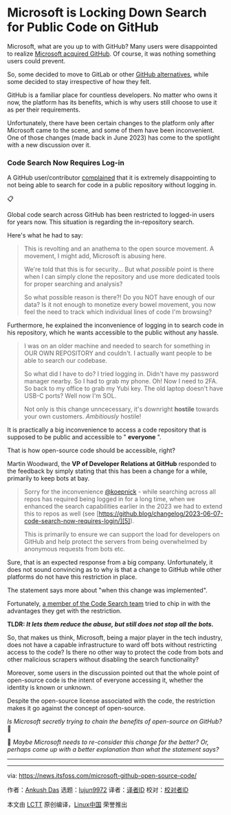 [#]: subject: "Microsoft is Locking Down Search for Public Code on GitHub"
[#]: via: "https://news.itsfoss.com/microsoft-github-open-source-code/"
[#]: author: "Ankush Das https://news.itsfoss.com/author/ankush/"
[#]: collector: "lujun9972/lctt-scripts-1700446145"
[#]: translator: " "
[#]: reviewer: " "
[#]: publisher: " "
[#]: url: " "

Microsoft is Locking Down Search for Public Code on GitHub
======
Microsoft, what are you up to with GitHub?
Many users were disappointed to realize [Microsoft acquired GitHub][1]. Of course, it was nothing something users could prevent.

So, some decided to move to GitLab or other [GitHub alternatives][2], while some decided to stay irrespective of how they felt.

GitHub is a familiar place for countless developers. No matter who owns it now, the platform has its benefits, which is why users still choose to use it as per their requirements.

Unfortunately, there have been certain changes to the platform only after Microsoft came to the scene, and some of them have been inconvenient. One of those changes (made back in June 2023) has come to the spotlight with a new discussion over it.

### Code Search Now Requires Log-in

A GitHub user/contributor [complained][3] that it is extremely disappointing to not being able to search for code in a public repository without logging in.

📋

Global code search across GitHub has been restricted to logged-in users for years now. This situation is regarding the in-repository search.

Here's what he had to say:

> This is revolting and an anathema to the open source movement. A movement, I might add, Microsoft is abusing here.
>
> We're told that this is for security... But what _possible_ point is there when I can simply clone the repository and use more dedicated tools for proper searching and analysis?
>
> So what possible reason is there?! Do you NOT have enough of our data? Is it not enough to monetize every bowel movement, you now feel the need to track which individual lines of code I'm browsing?

Furthermore, he explained the inconvenience of logging in to search code in his repository, which he wants accessible to the public without any hassle.

> I was on an older machine and needed to search for something in OUR OWN REPOSITORY and couldn't. I actually want people to be able to search our codebase.
>
> So what did I have to do? I tried logging in. Didn't have my password manager nearby. So I had to grab my phone. Oh! Now I need to 2FA. So back to my office to grab my Yubi key. The old laptop doesn't have USB-C ports? Well now I'm SOL.
>
> Not only is this change unncecessary, it's downright **hostile** towards your own customers. _Ambitiously_ hostile!

It is practically a big inconvenience to access a code repository that is supposed to be public and accessible to " **everyone** ".

That is how open-source code should be accessible, right?

Martin Woodward, the **VP of Developer Relations at GitHub** responded to the feedback by simply stating that this has been a change for a while, primarily to keep bots at bay.

> Sorry for the inconvenience [@koepnick][4] \- while searching across all repos has required being logged in for a long time, when we enhanced the search capabilities earlier in the 2023 we had to extend this to repos as well (see [https://github.blog/changelog/2023-06-07-code-search-now-requires-login/][5]).
>
> This is primarily to ensure we can support the load for developers on GitHub and help protect the servers from being overwhelmed by anonymous requests from bots etc.

Sure, that is an expected response from a big company. Unfortunately, it does not sound convincing as to why is that a change to GitHub while other platforms do not have this restriction in place.

The statement says more about "when this change was implemented".

Fortunately, [a member of the Code Search team][6] tried to chip in with the advantages they get with the restriction.

**TLDR: _It lets them reduce the abuse, but still does not stop all the bots._**

So, that makes us think, Microsoft, being a major player in the tech industry, does not have a capable infrastructure to ward off bots without restricting access to the code? Is there no other way to protect the code from bots and other malicious scrapers without disabling the search functionality?

Moreover, some users in the discussion pointed out that the whole point of open-source code is the intent of everyone accessing it, whether the identity is known or unknown.

Despite the open-source license associated with the code, the restriction makes it go against the concept of open-source.

_Is Microsoft secretly trying to chain the benefits of open-source on GitHub?_ 🤔

💬 _Maybe Microsoft needs to re-consider this change for the better? Or, perhaps come up with a better explanation than what the statement says?_

* * *

--------------------------------------------------------------------------------

via: https://news.itsfoss.com/microsoft-github-open-source-code/

作者：[Ankush Das][a]
选题：[lujun9972][b]
译者：[译者ID](https://github.com/译者ID)
校对：[校对者ID](https://github.com/校对者ID)

本文由 [LCTT](https://github.com/LCTT/TranslateProject) 原创编译，[Linux中国](https://linux.cn/) 荣誉推出

[a]: https://news.itsfoss.com/author/ankush/
[b]: https://github.com/lujun9972
[1]: https://itsfoss.com/microsoft-github/
[2]: https://itsfoss.com/github-alternatives/
[3]: https://github.com/orgs/community/discussions/77046
[4]: https://github.com/koepnick
[5]: https://github.blog/changelog/2023-06-07-code-search-now-requires-login/
[6]: https://github.com/orgs/community/discussions/77046#discussioncomment-7683240
